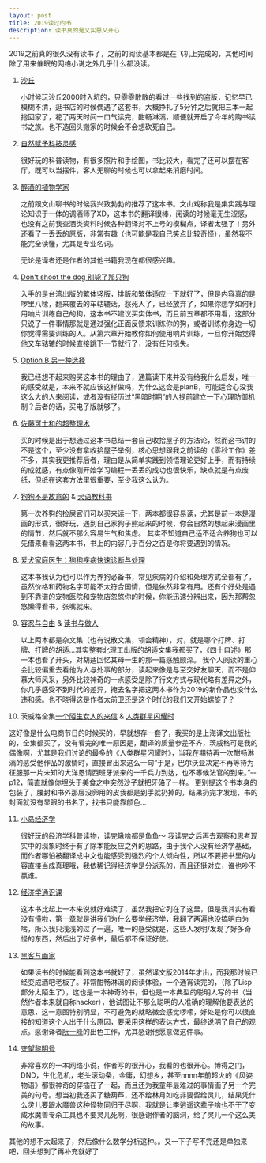 ```yaml
---
layout: post
title: 2019读过的书
description: 读书真的是又实惠又开心
---
```


2019之前真的很久没有读书了，之前的阅读基本都是在飞机上完成的，其他时间除了用来催眠的网络小说之外几乎什么都没读。

1. [沙丘](https://book.douban.com/subject/26836970/)

   小时候玩沙丘2000时入坑的，只零零散散的看过一些找到的盗版，记忆早已模糊不清，逛书店的时候偶遇了这套书，大概挣扎了5分钟之后就把三本一起抱回家了，花了两天时间一口气读完，酣畅淋漓，顺便就开启了今年的购书读书之旅。也不造回头搬家的时候会不会想砍死自己。

2. [自然赋予科技灵感](https://book.douban.com/subject/27110281/)  

   很好玩的科普读物，有很多照片和手绘图，书比较大，看完了还可以摆在客厅，既可以当摆件，客人无聊的时候也可以拿起来消磨时间。

3. [醉酒的植物学家](https://book.douban.com/subject/26936484/)

   之前跟文山聊书的时候我兴致勃勃的推荐了这本书。文山戏称我是集实践与理论知识于一体的调酒师了XD，这本书的翻译很棒，阅读的时候毫无生涩感，也没有之前我查酒类资料时候各种翻译对不上号的模糊点，译者太强了！另外还看了一丢丢的原版，非常有趣（也可能是我自己笑点比较奇怪），虽然我不能完全读懂，尤其是专业名词。

   无论是译者还是作者的其他书籍我现在都很感兴趣。

4. [Don't shoot the dog 别毙了那只狗](https://book.douban.com/subject/3670287/)   

   入手的是台湾出版的繁体竖版，排版和繁体适应一下就好了，但是内容真的是啰里八嗦，翻来覆去的车轱辘话，愁死人了，已经放弃了，如果你想学如何利用响片训练自己的狗，这本书不建议买实体书，而且前五章都不用看，这部分只说了一件事情那就是通过强化正面反馈来训练你的狗，或者训练你身边一切你觉得需要训练的人。从第六章开始教你如何使用响片训练，一旦你开始觉得他又车轱辘的时候直接跳下一节就行了，没有任何损失。

5. [Option B 另一种选择](https://book.douban.com/subject/27102701/)   

   我已经想不起来购买这本书的理由了，通篇读下来并没有给我什么启发，唯一的感受就是，本来不就应该这样做吗，为什么这会是planB，可能适合心没我这么大的人来阅读，或者没有经历过“黑暗时期”的人提前建立一下心理防御机制？后者的话，买电子版就够了。

6. [佐藤可士和的超整理术](https://book.douban.com/subject/3682204/)   

   买的时候是出于想通过这本书总结一套自己收拾屋子的方法论，然而这书讲的不是这个，至少没有拿收拾屋子举例，核心思想跟我之前读的《零秒工作》差不多，其实我更推荐后者，理由是从简单实践到领悟理论更好上手，而有持续的成就感，有点像刚开始学习编程一丢丢的成功也很快乐，缺点就是有点废纸，但纸在这套方法里很重要，至少我这么认为。

7. [狗狗不是故意的](https://book.douban.com/subject/26869277/) & [犬语教科书](https://book.douban.com/subject/26043766/)  

   第一次养狗的捡屎官们可以买来读一下，两本都很容易读，尤其是前一本是漫画的形式，很好玩，遇到自己家狗子熊起来的时候，你会自然的想起来漫画里的情节，然后就不那么容易生气和焦虑。
   其实不知道自己适不适合养狗也可以先借来看看这两本书，书上的内容几乎百分之百是你将要遇到的情况。

8. [爱犬家庭医生：狗狗疾病快速诊断与处理](https://book.douban.com/subject/30761209/)

   这本书我认为也可以作为养狗必备书，常见疾病的介绍和处理方式全都有了，虽然价格和药物名字可能不太符合国情，但是依然非常有用。还有个好处是遇到不靠谱的宠物医院和宠物店忽悠你的时候，你能迅速分辨出来，因为那帮忽悠懒得看书，张嘴就来。

9. [容忍与自由](https://book.douban.com/subject/26674343/) & [读书与做人](https://book.douban.com/subject/26968231/)

   以上两本都是杂文集（也有说散文集，领会精神），对，就是哪个打牌、打牌、打牌的胡适...其实整套北理工出版的胡适文集我都买了，《四十自述》那一本也看了开头，对胡适回忆其母一生的那一篇感触颇深。 我个人阅读的重心会比较偏重去看他为人与处事的部分，读起来像是与至交好友聊天，而不是仰慕大师风采，另外比较神奇的一点感受是除了行文方式与现代略有差异之外，你几乎感受不到时代的差异，掩去名字把这两本书作为2019的新作品也没什么违和感。也不晓得这是作者太前卫还是这个时代的我们又开始螺旋了？

10. 茨威格全集[一个陌生女人的来信](https://book.douban.com/subject/2154960/) & [人类群星闪耀时](https://book.douban.com/subject/27092641/)

   这好像是什么电商节日的时候买的，早就想存一套了，我买的是上海译文出版社的，全集都买了，没有看完的唯一原因是，翻译的质量参差不齐，茨威格可是我的偶像啊，尤其是我们讨论的最多的《人类群星闪耀时》，当我在期待再一次酣畅淋漓的感受他作品的激情时，直接冒出来这么一句“于是，巴尔沃亚决定不再等待为征服那一片未知的大洋恳请西班牙派来的一千兵力到达，也不等候法官的到来。”--p12，简直就像你埋头于美食之中突然沙子就把牙硌了一样。
   更别提这个书本身的包装了，腰封和书外那层没卵用的皮我都是到手就扔掉的，结果扔完才发现，书的封面就没有显眼的书名了，找书只能靠颜色...

11. [小岛经济学](https://book.douban.com/subject/26897464/)    

    很好玩的经济学科普读物，读完瞅啥都是鱼鱼～ 我读完之后再去观察和思考现实中的现象时终于有了除本能反应之外的思路，由于我个人没有经济学基础，而作者哪怕被翻译成中文也能感受到强烈的个人倾向性，所以不要把书里的内容直接当成真理哦，我依稀记得经济学是分派系的，而且还挺对立，谁也吵不赢谁。

12. [经济学通识课](https://book.douban.com/subject/27104764/)

    这本书比起上一本来说就好难读了，虽然我把它列在了这里，但是我其实有看没有懂啦，第一章就是讲我们为什么要学经济学，我翻了两遍也没搞明白为啥，所以我只浅浅的过了一遍，唯一的感受就是，这些人发明/发现了好多奇怪的东西，然后出了好多书，最后都不保证好使。

13. [黑客与画家](https://book.douban.com/subject/25910539/)

    如果读书的时候能看到这本书就好了，虽然译文版2014年才出，而我那时候已经变成酒吧老板了。非常酣畅淋漓的阅读体验，一个通宵读完的，（除了Lisp部分太陌生了），这也是一本神奇的书，但也是一本典型的聪明人写的书（当然作者本来就自称hacker），他试图让不那么聪明的人准确的理解他要表达的意思，这一意图特别明显，不可避免的就略微会感觉啰嗦，好处是你可以很直接的知道这个人出于什么原因，要采用这样的表达方式，最终说明了自己的观点。感谢译者[阮一峰](http://www.ruanyifeng.com/home.html)的出色工作，尤其感谢他愿意做这件事。

14. [守望黎明号](https://book.qidian.com/info/3065119)

    非常喜欢的一本网络小说，作者写的很开心，我看的也很开心。博得之门，DND，生化危机，老头滚动条，金庸，幻想乡，甚至nnnn年前超火的《风姿物语》都很神奇的穿插在了一起，而且还为我童年最难过的事情画了另一个完美的句号。想当初我还买了糖葫芦，还不给林月如吃非要留给灵儿，结果凭什么灵儿要跟水魔兽这种怪物同归于尽啊，我就是让李逍遥这辈子啥也不干了变成水魔兽专杀工具也不要灵儿死啊，很感谢作者的脑洞，给了灵儿一个这么美的故事。



其他的想不太起来了，然后像什么数学分析这种。。又一下子写不完还是单独来吧，回头想到了再补充就好了
